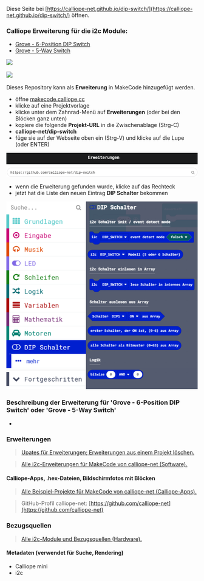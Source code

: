 
Diese Seite bei [https://calliope-net.github.io/dip-switch/](https://calliope-net.github.io/dip-switch/) öffnen.

### Calliope Erweiterung für die i2c Module:

* [Grove - 6-Position DIP Switch](https://wiki.seeedstudio.com/Grove-6-Position_DIP_Switch/)
* [Grove - 5-Way Switch](https://wiki.seeedstudio.com/Grove-5-Way_Switch/)

![](https://files.seeedstudio.com/wiki/Grove-6-Position_DIP_Switch/img/main.jpg)

![](https://files.seeedstudio.com/wiki/Grove-5-Way_Switch/img/main.jpg)

Dieses Repository kann als **Erweiterung** in MakeCode hinzugefügt werden.

* öffne [makecode.calliope.cc](https://makecode.calliope.cc)
* klicke auf eine Projektvorlage
* klicke unter dem Zahnrad-Menü auf **Erweiterungen** (oder bei den Blöcken ganz unten)
* kopiere die folgende **Projekt-URL** in die Zwischenablage (Strg-C)
* **calliope-net/dip-switch**
* füge sie auf der Webseite oben ein (Strg-V) und klicke auf die Lupe (oder ENTER)

![](erweiterung-laden.png)

* wenn die Erweiterung gefunden wurde, klicke auf das Rechteck
* jetzt hat die Liste den neuen Eintrag **DIP Schalter** bekommen

![](blocks.png)

### Beschreibung der Erweiterung für 'Grove - 6-Position DIP Switch' oder 'Grove - 5-Way Switch'

*


### Erweiterungen

> [Upates für Erweiterungen; Erweiterungen aus einem Projekt löschen.](https://calliope-net.github.io/i2c-liste#updates)

> [Alle i2c-Erweiterungen für MakeCode von calliope-net (Software).](https://calliope-net.github.io/i2c-liste#erweiterungen)

#### Calliope-Apps, .hex-Dateien, Bildschirmfotos mit Blöcken

> [Alle Beispiel-Projekte für MakeCode von calliope-net (Calliope-Apps).](https://calliope-net.github.io/i2c-liste#programmierbeispiele)

> GitHub-Profil calliope-net: [https://github.com/calliope-net](https://github.com/calliope-net)

### Bezugsquellen

> [Alle i2c-Module und Bezugsquellen (Hardware).](https://calliope-net.github.io/i2c-liste#bezugsquellen)

#### Metadaten (verwendet für Suche, Rendering)

* Calliope mini
* i2c
